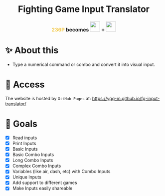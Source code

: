 <div align="center"> 
    <h1>Fighting Game Input Translator</h1>
    <h3><e style="font-weight:bold; color:#F2C94C">236P</e> becomes <img src="./src/images/inputs/Motion236.svg" style='width:2rem' /> + <img src="./src/images/inputs/ActionAnyPunch.svg" style='width:2rem' /></h3>
</div>

# ✨ About this

- Type a numerical command or combo and convert it into visual input.

# 🚀 Access

The website is hosted by `GitHub Pages` at: https://ygg-m.github.io/fg-input-translator/

# 🎯 Goals

- [x] Read inputs
- [x] Print Inputs
- [x] Basic Inputs
- [x] Basic Combo Inputs
- [x] Long Combo Inputs
- [x] Complex Combo Inputs
- [x] Variables (like air, dash, etc) with Combo Inputs
- [x] Unique Inputs
- [x] Add support to different games
- [x] Make Inputs easily shareable

